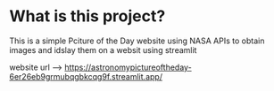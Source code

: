 # What is this project?
This is a simple Pciture of the Day website  using NASA APIs to obtain images and idslay them on a websit using streamlit

website url --> https://astronomypictureoftheday-6er26eb9grmubqgbkcqg9f.streamlit.app/
